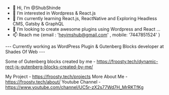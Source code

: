 - 👋 Hi, I’m @ShubShinde
- 👀 I’m interested in Wordpress & React.js
- 🌱 I’m currently learning React.js, ReactNative and Exploring Headless CMS, Gatsby & GraphQL
- 💞️ I’m looking to create awesome plugins using Wordpress and React ...
- 📫 Reach me {email : 'heyimshub@gmail.com' , mobile: '7447851524' }

--- Currently working as WordPress Plugin & Gutenberg Blocks developer at Shades Of Web ---

Some of Gutenberg blocks created by me - https://froosty.tech/dynamic-rect-js-gutenberg-blocks-created-by-me/


My Project - https://froosty.tech/projects
More About Me - https://froosty.tech/about/
Youtube Channel - https://www.youtube.com/channel/UC5r-zX2s77Wd7H_MrRKTfKg
